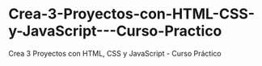 # Crea-3-Proyectos-con-HTML-CSS-y-JavaScript---Curso-Practico
Crea 3 Proyectos con HTML, CSS y JavaScript - Curso Práctico
